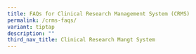 ```yaml
---
title: FAQs for Clinical Research Management System (CRMS)
permalink: /crms-faqs/
variant: tiptap
description: ""
third_nav_title: Clinical Research Mangt System
---
```

